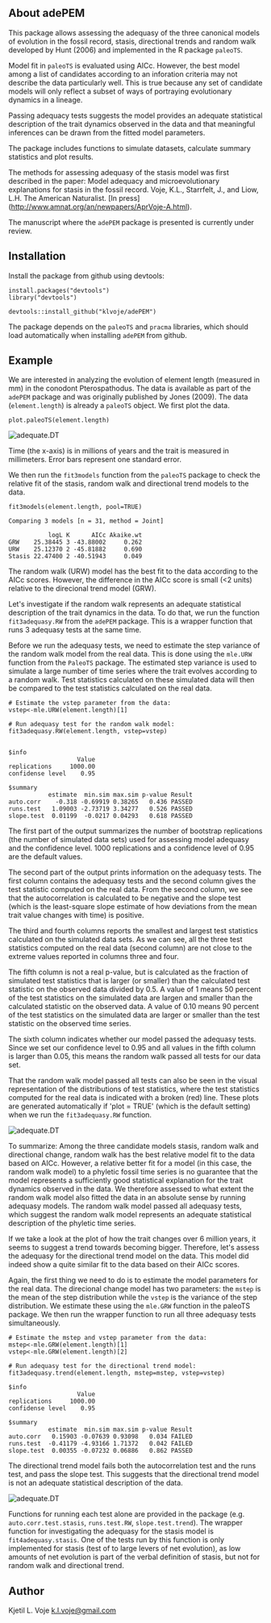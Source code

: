 ## About adePEM

This package allows assessing the adequasy of the three canonical models of evolution in the fossil record, stasis, directional trends and random walk developed by Hunt (2006) and implemented in the R package `paleoTS`.  

Model fit in `paleoTS` is evaluated using AICc. However, the best model among a list of candidates according to an inforation criteria may not describe the data particularly well. This is true because any set of candidate models will only reflect a subset of ways of portraying evolutionary dynamics in a lineage. 

Passing adequacy tests suggests the model provides an adequate statistical description of the trait dynamics observed in the data and that meaningful inferences can be drawn from the fitted model parameters. 

The package includes functions to simulate datasets, calculate summary statistics and plot results. 

The methods for assessing adequasy of the stasis model was first described in the paper: Model adequacy and microevolutionary explanations for stasis in the fossil record. Voje, K.L., Starrfelt, J., and Liow, L.H. The American Naturalist. [In press] (http://www.amnat.org/an/newpapers/AprVoje-A.html).

The manuscript where the `adePEM` package is presented is currently under review.


## Installation

Install the package from github using devtools:

```
install.packages("devtools")
library("devtools")

devtools::install_github("klvoje/adePEM")
```

The package depends on the `paleoTS` and `pracma` libraries, which should load automatically when installing `adePEM` from github.

## Example

We are interested in analyzing the evolution of element length (measured in mm) in the conodont Pterospathodus. The data is available as part of the `adePEM` package and was originally published by Jones (2009). The data (`element.length`) is already a `paleoTS` object. We first plot the data. 

```
plot.paleoTS(element.length)
```
![adequate.DT](https://github.com/klvoje/adePEM/blob/master/extra/time.series.png)

Time (the x-axis) is in millions of years and the trait is measured in millimeters. Error bars represent one standard error.

We then run the `fit3models` function from the `paleoTS` package to check the relative fit of the stasis, random walk and directional trend models to the data.
```
fit3models(element.length, pool=TRUE)

Comparing 3 models [n = 31, method = Joint]

           logL K      AICc Akaike.wt
GRW    25.38445 3 -43.88002     0.262
URW    25.12370 2 -45.81882     0.690
Stasis 22.47400 2 -40.51943     0.049
```

The random walk (URW) model has the best fit to the data according to the AICc scores. However, the difference in the AICc score is small (<2 units) relative to the direcional trend model (GRW). 

Let's investigate if the random walk represents an adequate statistical description of the trait dynamics in the data. To do that, we run the function `fit3adequasy.RW` from the `adePEM` package. This is a wrapper function that runs 3 adequasy tests at the same time. 

Before we run the adequasy tests, we need to estimate the step variance of the random walk model from the real data. This is done using the `mle.URW` function from the `PaleoTS` package. The estimated step variance is used to simulate a large number of time series where the trait evolves according to a random walk. Test statistics calculated on these simulated data will then be compared to the test statistics calculated on the real data.  
```
# Estimate the vstep parameter from the data:
vstep<-mle.URW(element.length)[1]

# Run adequasy test for the random walk model:
fit3adequasy.RW(element.length, vstep=vstep)


$info
                   Value
replications     1000.00
confidense level    0.95

$summary
           estimate  min.sim max.sim p-value Result
auto.corr    -0.318 -0.69919 0.38265   0.436 PASSED
runs.test   1.09003 -2.73719 3.34277   0.526 PASSED
slope.test  0.01199  -0.0217 0.04293   0.618 PASSED
```

The first part of the output summarizes the number of bootstrap replications (the number of simulated data sets) used for assessing model adequasy and the confidence level. 1000 replications and a confidence level of 0.95 are the default values.

The second part of the output prints information on the adequasy tests. The first column contains the adequasy tests and the second column gives the test statistic computed on the real data. From the second column, we see that the autocorrelation is calculated to be negative and the slope test (which is the least-square slope estimate of how deviations from the mean trait value changes with time) is positive. 

The third and fourth columns reports the smallest and largest test statistics calculated on the simulated data sets. As we can see, all the three test statistics computed on the real data (second column) are not close to the extreme values reported in columns three and four. 

The fifth column is not a real p-value, but is calculated as the fraction of simulated test statistics that is larger (or smaller) than the calculated test statistic on the observed data divided by 0.5. A value of 1 means 50 percent of the test statistics on the simulated data are largen and smaller than the calculated statistic on the observed data. A value of 0.10 means 90 percent of the test statistics on the simulated data are larger or smaller than the test statistic on the observed time series. 

The sixth column indicates whether our model passed the adequasy tests. Since we set our confidence level to 0.95 and all values in the fifth column is larger than 0.05, this means the random walk passed all tests for our data set. 

That the random walk model passed all tests can also be seen in the visual representation of the distributions of test statistics, where the test statistics computed for the real data is indicated with a broken (red) line. These plots are generated automatically if 'plot = TRUE' (which is the default setting) when we run the `fit3adequasy.RW` function.   

![adequate.DT](https://github.com/klvoje/adePEM/blob/master/extra/adequasy.bm.png)


To summarize: Among the three candidate models stasis, random walk and directional change, random walk has the best relative model fit to the data based on AICc. However, a relative better fit for a model (in this case, the random walk model) to a phyletic fossil time series is no guarantee that the  model represents a sufficiently good statistical explanation for the trait dynamics observed in the data. We therefore assessed to what extent the random walk model also fitted the data in an absolute sense by running adequasy models. The random walk model passed all adequasy tests, which suggest the random walk model represents an adequate statistical description of the phyletic time series.

If we take a look at the plot of how the trait changes over 6 million years, it seems to suggest a trend towards becoming bigger. Therefore, let's assess the adequasy for the directional trend model on the data. This model did indeed show a quite similar fit to the data based on their AICc scores. 
     
Again, the first thing we need to do is to estimate the model parameters for the real data. The direcional change model has two parameters: the `mstep` is the mean of the step distribution while the `vstep` is the variance of the step distribution. We estimate these using the `mle.GRW` function in the paleoTS package. We then run the wrapper function to run all three adequasy tests simultaneously.
```
# Estimate the mstep and vstep parameter from the data:
mstep<-mle.GRW(element.length)[1]
vstep<-mle.GRW(element.length)[2]

# Run adequasy test for the directional trend model:
fit3adequasy.trend(element.length, mstep=mstep, vstep=vstep)

$info
                   Value
replications     1000.00
confidense level    0.95

$summary
           estimate  min.sim max.sim p-value Result
auto.corr   0.15903 -0.07639 0.93098   0.034 FAILED
runs.test  -0.41179 -4.93166 1.71372   0.042 FAILED
slope.test  0.00355 -0.07232 0.06886   0.862 PASSED
```
The directional trend model fails both the autocorrelation test and the runs test, and pass the slope test. This suggests that the directional trend model is not an adequate statistical description of the data.

![adequate.DT](https://github.com/klvoje/adePEM/blob/master/extra/adequasy.trend.png)

Functions for running each test alone are provided in the package (e.g. `auto.corr.test.stasis`, `runs.test.RW`, `slope.test.trend`). The wrapper function for investigating the adequasy for the stasis model is `fit4adequasy.stasis`. One of the tests run by this function is only implemented for stasis (test of to large levers of net evolution), as low amounts of net evolution is part of the verbal definition of stasis, but not for random walk and directional trend.

## Author

Kjetil L. Voje <k.l.voje@gmail.com>
